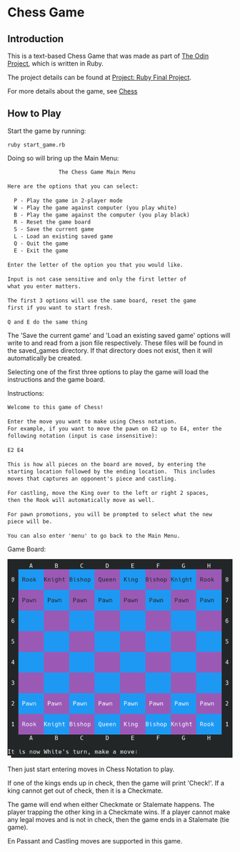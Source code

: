 # Chess Game

## Introduction

This is a text-based Chess Game that was made as part of [The Odin Project](https://www.theodinproject.com), which is written in Ruby.

The project details can be found at [Project: Ruby Final Project](https://www.theodinproject.com/lessons/ruby-ruby-final-project).

For more details about the game, see [Chess](https://en.wikipedia.org/wiki/Chess)

## How to Play

Start the game by running:

```
ruby start_game.rb
```

Doing so will bring up the Main Menu:

```
                The Chess Game Main Menu

Here are the options that you can select:

  P - Play the game in 2-player mode
  W - Play the game against computer (you play white)
  B - Play the game against the computer (you play black)
  R - Reset the game board
  S - Save the current game
  L - Load an existing saved game
  Q - Quit the game
  E - Exit the game

Enter the letter of the option you that you would like.

Input is not case sensitive and only the first letter of
what you enter matters.

The first 3 options will use the same board, reset the game
first if you want to start fresh.

Q and E do the same thing
```

The 'Save the current game' and 'Load an existing saved game' options will write to and read from a json file respectively. These files will be found in the saved_games directory. If that directory does not exist, then it will automatically be created.

Selecting one of the first three options to play the game will load the instructions and the game board.

Instructions:

```
Welcome to this game of Chess!

Enter the move you want to make using Chess notation.
For example, if you want to move the pawn on E2 up to E4, enter the
following notation (input is case insensitive):

E2 E4

This is how all pieces on the board are moved, by entering the
starting location followed by the ending location.  This includes
moves that captures an opponent's piece and castling.

For castling, move the King over to the left or right 2 spaces,
then the Rook will automatically move as well.

For pawn promotions, you will be prompted to select what the new
piece will be.

You can also enter 'menu' to go back to the Main Menu.
```

Game Board:

![Chess Game Board](img/chess.png)

Then just start entering moves in Chess Notation to play.

If one of the kings ends up in check, then the game will print 'Check!'. If a king cannot get out of check, then it is a Checkmate.

The game will end when either Checkmate or Stalemate happens. The player trapping the other king in a Checkmate wins. If a player cannot make any legal moves and is not in check, then the game ends in a Stalemate (tie game).

En Passant and Castling moves are supported in this game.
